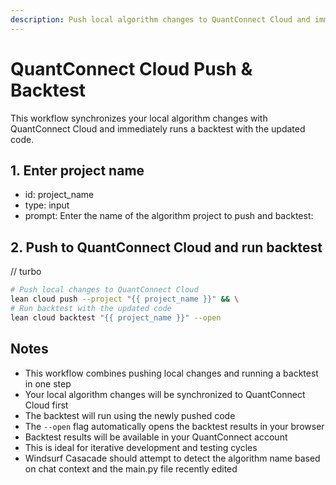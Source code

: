 ```yaml
---
description: Push local algorithm changes to QuantConnect Cloud and immediately run a backtest. This workflow synchronizes your code and executes a backtest in one step.
---
```


# QuantConnect Cloud Push & Backtest

This workflow synchronizes your local algorithm changes with QuantConnect Cloud and immediately runs a backtest with the updated code.

## 1. Enter project name
- id: project_name
- type: input
- prompt: Enter the name of the algorithm project to push and backtest:

## 2. Push to QuantConnect Cloud and run backtest
// turbo
```bash
# Push local changes to QuantConnect Cloud
lean cloud push --project "{{ project_name }}" && \
# Run backtest with the updated code
lean cloud backtest "{{ project_name }}" --open
```

## Notes
- This workflow combines pushing local changes and running a backtest in one step
- Your local algorithm changes will be synchronized to QuantConnect Cloud first
- The backtest will run using the newly pushed code
- The `--open` flag automatically opens the backtest results in your browser
- Backtest results will be available in your QuantConnect account
- This is ideal for iterative development and testing cycles
- Windsurf Casacade should attempt to detect the algorithm name based on chat context and the main.py file recently edited